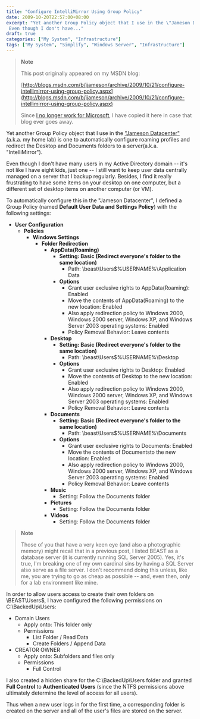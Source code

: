 ```yaml
---
title: "Configure IntelliMirror Using Group Policy"
date: 2009-10-20T22:57:00+08:00
excerpt: "Yet another Group Policy object that I use in the \"Jameson Datacenter\" (a.k.a. my home lab) is one to automatically configure roaming profiles and redirect the Desktop and Documents folders to a server(a.k.a. \"IntelliMirror\"). 
 Even though I don't have..."
draft: true
categories: ["My System", "Infrastructure"]
tags: ["My System", "Simplify", "Windows Server", "Infrastructure"]
---
```


> **Note**
>
> This post originally appeared on my MSDN blog:
>
> [http://blogs.msdn.com/b/jjameson/archive/2009/10/21/configure-intellimirror-using-group-policy.aspx](http://blogs.msdn.com/b/jjameson/archive/2009/10/21/configure-intellimirror-using-group-policy.aspx)
>
> Since [I no longer work for Microsoft](/blog/jjameson/2011/09/02/last-day-with-microsoft), I have copied it here in case that blog ever goes away.

Yet another Group Policy object that I use in the ["Jameson Datacenter"](/blog/jjameson/2009/09/14/the-jameson-datacenter) (a.k.a. my home lab) is one to automatically configure roaming profiles and redirect the Desktop and Documents folders to a server(a.k.a. "IntelliMirror").

Even though I don't have many users in my Active Directory domain -- it's not like I have eight kids, just one -- I still want to keep user data centrally managed on a server that I backup regularly. Besides, I find it really frustrating to have some items on your desktop on one computer, but a different set of desktop items on another computer (or VM).

To automatically configure this in the "Jameson Datacenter", I defined a Group Policy (named **Default User Data and Settings Policy**) with the following settings:

- **User Configuration**
  - **Policies**
    - **Windows Settings**
      - **Folder Redirection**
        - **AppData(Roaming)**
          - **Setting: Basic (Redirect everyone's folder to the same location)**
            - Path: \\beast\Users$\%USERNAME%\Application Data
          - **Options**
            - Grant user exclusive rights to AppData(Roaming): Enabled
            - Move the contents of AppData(Roaming) to the new location: Enabled
            - Also apply redirection policy to Windows 2000, Windows 2000 server, Windows XP, and Windows Server 2003 operating systems: Enabled
            - Policy Removal Behavior: Leave contents
        - **Desktop**
          - **Setting: Basic (Redirect everyone's folder to the same location)**
            - Path: \\beast\Users$\%USERNAME%\Desktop
          - **Options**
            - Grant user exclusive rights to Desktop: Enabled
            - Move the contents of Desktop to the new location: Enabled
            - Also apply redirection policy to Windows 2000, Windows 2000 server, Windows XP, and Windows Server 2003 operating systems: Enabled
            - Policy Removal Behavior: Leave contents
        - **Documents**
          - **Setting: Basic (Redirect everyone's folder to the same location)**
            - Path: \\beast\Users$\%USERNAME%\Documents
          - **Options**
            - Grant user exclusive rights to Documents: Enabled
            - Move the contents of Documentsto the new location: Enabled
            - Also apply redirection policy to Windows 2000, Windows 2000 server, Windows XP, and Windows Server 2003 operating systems: Enabled
            - Policy Removal Behavior: Leave contents
        - **Music**
          - Setting: Follow the Documents folder
        - **Pictures**
          - Setting: Follow the Documents folder
        - **Videos**
          - Setting: Follow the Documents folder

> **Note**
>
> Those of you that have a very keen eye (and also a photographic memory) might recall that in a previous post, I listed BEAST as a database server (it is currently running SQL Server 2005). Yes, it's true, I'm breaking one of my own cardinal sins by having a SQL Server also serve as a file server. I don't recommend doing this unless, like me, you are trying to go as cheap as possible -- and, even then, only for a lab environment like mine.

In order to allow users access to create their own folders on \\BEAST\Users$, I have configured the following permissions on C:\BackedUp\Users:

- Domain Users
  - Apply onto: This folder only
  - Permissions
    - List Folder / Read Data
    - Create Folders / Append Data
- CREATOR OWNER
  - Apply onto: Subfolders and files only
  - Permissions
    - Full Control

I also created a hidden share for the C:\BackedUp\Users folder and granted **Full Control** to **Authenticated Users** (since the NTFS permissions above ultimately determine the level of access for all users).

Thus when a new user logs in for the first time, a corresponding folder is created on the server and all of the user's files are stored on the server.

